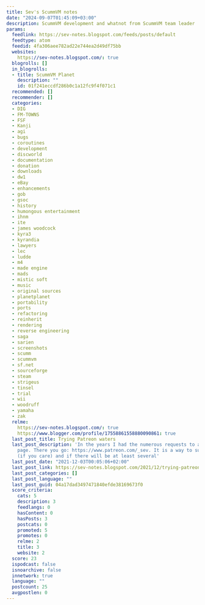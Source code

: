 ```yaml
---
title: Sev's ScummVM notes
date: "2024-09-07T01:45:09+03:00"
description: ScummVM development and whatnot from ScummVM team leader
params:
  feedlink: https://sev-notes.blogspot.com/feeds/posts/default
  feedtype: atom
  feedid: 4fa306aee782ad22e744ea2d49df75bb
  websites:
    https://sev-notes.blogspot.com/: true
  blogrolls: []
  in_blogrolls:
  - title: ScummVM Planet
    description: ""
    id: 01f241eccdf286b0c1a12fc9f4f071c1
  recommended: []
  recommender: []
  categories:
  - DIG
  - FM-TOWNS
  - FSF
  - Kanji
  - agi
  - bugs
  - coroutines
  - development
  - discworld
  - documentation
  - donation
  - downloads
  - dw1
  - eBay
  - enhancements
  - gob
  - gsoc
  - history
  - humongous entertainment
  - ihnm
  - ite
  - james woodcock
  - kyra3
  - kyrandia
  - lawyers
  - lec
  - ludde
  - m4
  - made engine
  - mads
  - mistic soft
  - music
  - original sources
  - planetplanet
  - portability
  - ports
  - refactoring
  - reinherit
  - rendering
  - reverse engineering
  - saga
  - sarien
  - screenshots
  - scumm
  - scummvm
  - sf.net
  - sourceforge
  - steam
  - strigeus
  - tinsel
  - trial
  - wii
  - woodruff
  - yamaha
  - zak
  relme:
    https://sev-notes.blogspot.com/: true
    https://www.blogger.com/profile/17558861558880090861: true
  last_post_title: Trying Patreon waters
  last_post_description: 'In the years I had the numerous requests to add a Patreon
    page. There you go: https://www.patreon.com/_sev. It is a way to support me personally
    (if you care) and if there will be at least several'
  last_post_date: "2021-12-03T00:05:06+02:00"
  last_post_link: https://sev-notes.blogspot.com/2021/12/trying-patreon-waters.html
  last_post_categories: []
  last_post_language: ""
  last_post_guid: 04a17dad3497471840efde38169673f0
  score_criteria:
    cats: 5
    description: 3
    feedlangs: 0
    hasContent: 0
    hasPosts: 3
    postcats: 0
    promoted: 5
    promotes: 0
    relme: 2
    title: 3
    website: 2
  score: 23
  ispodcast: false
  isnoarchive: false
  innetwork: true
  language: ""
  postcount: 25
  avgpostlen: 0
---
```

